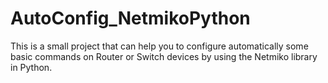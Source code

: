 # AutoConfig_NetmikoPython
This is a small project that can help you to configure automatically some basic commands on Router or Switch devices by using the Netmiko library in Python.
